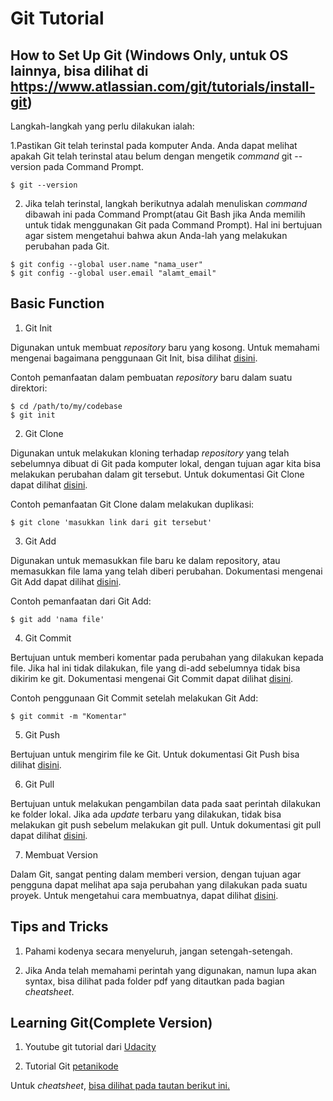 # Git Tutorial

## How to Set Up Git (Windows Only, untuk OS lainnya, bisa dilihat di https://www.atlassian.com/git/tutorials/install-git)

Langkah-langkah yang perlu dilakukan ialah:

  1.Pastikan Git telah terinstal pada komputer Anda. Anda dapat melihat apakah Git telah terinstal atau belum dengan mengetik *command* git --version pada Command Prompt.
  ```
  $ git --version
  ```
  
  2. Jika telah terinstal, langkah berikutnya adalah menuliskan *command* dibawah ini pada Command Prompt(atau Git Bash jika Anda memilih untuk tidak menggunakan Git pada Command Prompt). Hal ini bertujuan agar sistem mengetahui bahwa akun Anda-lah yang melakukan perubahan pada Git.
  ```
  $ git config --global user.name "nama_user"
  $ git config --global user.email "alamt_email"
  ```
  

## Basic Function 

 1. Git Init
 
Digunakan untuk membuat *repository* baru yang kosong. Untuk memahami mengenai bagaimana penggunaan Git Init, bisa dilihat [disini](https://git-scm.com/docs/git-init).

Contoh pemanfaatan dalam pembuatan *repository* baru dalam suatu direktori:
```
$ cd /path/to/my/codebase
$ git init
```

 2. Git Clone
 
Digunakan untuk melakukan kloning terhadap *repository* yang telah sebelumnya dibuat di Git pada komputer lokal, dengan tujuan agar kita bisa melakukan perubahan dalam git tersebut. Untuk dokumentasi Git Clone dapat dilihat [disini](https://git-scm.com/docs/git-clone).

Contoh pemanfaatan Git Clone dalam melakukan duplikasi:
```
$ git clone 'masukkan link dari git tersebut'
```

 3. Git Add
 
Digunakan untuk memasukkan file baru ke dalam repository, atau memasukkan file lama yang telah diberi perubahan. Dokumentasi mengenai Git Add dapat dilihat [disini](https://git-scm.com/docs/git-add).

Contoh pemanfaatan dari Git Add:
```
$ git add 'nama file'
```

 4. Git Commit
 
Bertujuan untuk memberi komentar pada perubahan yang dilakukan kepada file. Jika hal ini tidak dilakukan, file yang di-add sebelumnya tidak bisa dikirim ke git. Dokumentasi mengenai Git Commit dapat dilihat [disini](https://git-scm.com/docs/git-commit).

Contoh penggunaan Git Commit setelah melakukan Git Add:
```
$ git commit -m "Komentar"
```
5. Git Push

Bertujuan untuk mengirim file ke Git. Untuk dokumentasi Git Push bisa dilihat [disini](https://git-scm.com/docs/git-push).

6. Git Pull

Bertujuan untuk melakukan pengambilan data pada saat perintah dilakukan ke folder lokal. Jika ada *update* terbaru yang dilakukan, tidak bisa melakukan git push sebelum melakukan git pull. Untuk dokumentasi git pull dapat dilihat [disini](https://git-scm.com/docs/git-pull).

7. Membuat Version

Dalam Git, sangat penting dalam memberi version, dengan tujuan agar pengguna dapat melihat apa saja perubahan yang dilakukan pada suatu proyek. Untuk mengetahui cara membuatnya, dapat dilihat [disini](https://help.github.com/en/github/administering-a-repository/creating-releases).

## Tips and Tricks
1. Pahami kodenya secara menyeluruh, jangan setengah-setengah.

2. Jika Anda telah memahami perintah yang digunakan, namun lupa akan syntax, bisa dilihat pada folder pdf yang ditautkan pada bagian *cheatsheet*.

## Learning Git(Complete Version)
1. Youtube git tutorial dari [Udacity](https://www.youtube.com/playlist?list=PLAwxTw4SYaPk8_-6IGxJtD3i2QAu5_s_p)

2. Tutorial Git [petanikode](https://www.petanikode.com/tutorial/git/)

Untuk *cheatsheet*, [bisa dilihat pada tautan berikut ini.](https://education.github.com/git-cheat-sheet-education.pdf)
